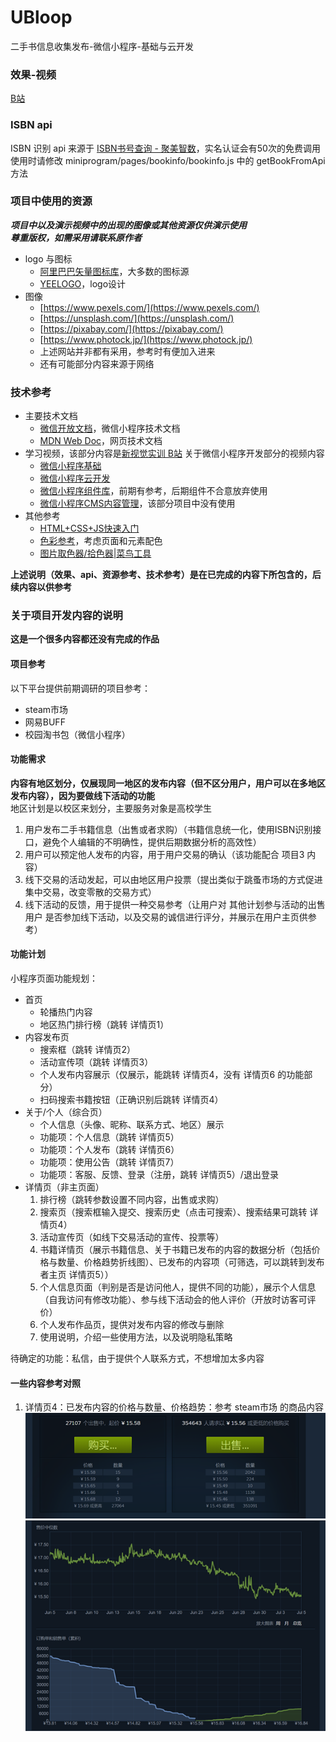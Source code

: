 # UBloop
二手书信息收集发布-微信小程序-基础与云开发

### 效果-视频

[B站](https://www.bilibili.com/video/BV1nu4y1v79s/)

### ISBN api

ISBN 识别 api 来源于 [ISBN书号查询 - 聚美智数](https://www.jumdata.com/product/code/isbn_query)，实名认证会有50次的免费调用
使用时请修改 miniprogram/pages/bookinfo/bookinfo.js 中的 getBookFromApi 方法

### 项目中使用的资源

***项目中以及演示视频中的出现的图像或其他资源仅供演示使用***  
***尊重版权，如需采用请联系原作者***  

- logo 与图标
  - [阿里巴巴矢量图标库](https://www.iconfont.cn/)，大多数的图标源  
  - [YEELOGO](https://www.qingnian8.com/)，logo设计  
- 图像  
  - [https://www.pexels.com/](https://www.pexels.com/)  
  - [https://unsplash.com/](https://unsplash.com/)  
  - [https://pixabay.com/](https://pixabay.com/)  
  - [https://www.photock.jp/](https://www.photock.jp/)  
  - 上述网站并非都有采用，参考时有便加入进来  
  - 还有可能部分内容来源于网络  

### 技术参考

- 主要技术文档  
  - [微信开放文档](https://developers.weixin.qq.com/miniprogram/dev/framework/)，微信小程序技术文档  
  - [MDN Web Doc](https://developer.mozilla.org/zh-CN/)，网页技术文档  
- 学习视频，该部分内容是[新视觉实训 B站](https://space.bilibili.com/505082994) 关于微信小程序开发部分的视频内容  
  - [微信小程序基础](https://www.bilibili.com/video/BV1WQ4y1T7D8)  
  - [微信小程序云开发](https://www.bilibili.com/video/BV12z4y1R77r)  
  - [微信小程序组件库](https://www.bilibili.com/video/BV18V411C7VV)，前期有参考，后期组件不合意放弃使用  
  - [微信小程序CMS内容管理](https://www.bilibili.com/video/BV1HA411N7eG)，该部分项目中没有使用  
- 其他参考  
  - [HTML+CSS+JS快速入门](https://blog.csdn.net/weixin_45953673/article/details/120040896)  
  - [色彩参考](https://blog.csdn.net/weixin_39417767/article/details/85003192)，考虑页面和元素配色  
  - [图片取色器/拾色器|菜鸟工具](https://c.runoob.com/front-end/6214/#90a4ae)


**上述说明（效果、api、资源参考、技术参考）是在已完成的内容下所包含的，后续内容以供参考**

### 关于项目开发内容的说明

**这是一个很多内容都还没有完成的作品**  

#### 项目参考

以下平台提供前期调研的项目参考：
- steam市场
- 网易BUFF
- 校园淘书包（微信小程序）

#### 功能需求

**内容有地区划分，仅展现同一地区的发布内容（但不区分用户，用户可以在多地区发布内容），因为要做线下活动的功能**  
地区计划是以校区来划分，主要服务对象是高校学生  
 
1. 用户发布二手书籍信息（出售或者求购）（书籍信息统一化，使用ISBN识别接口，避免个人编辑的不明确性，提供后期数据分析的高效性）
2. 用户可以预定他人发布的内容，用于用户交易的确认（该功能配合 项目3 内容）
3. 线下交易的活动发起，可以由地区用户投票（提出类似于跳蚤市场的方式促进集中交易，改变零散的交易方式）
4. 线下活动的反馈，用于提供一种交易参考（让用户对 其他计划参与活动的出售用户 是否参加线下活动，以及交易的诚信进行评分，并展示在用户主页供参考）

#### 功能计划

小程序页面功能规划：

- 首页
  - 轮播热门内容
  - 地区热门排行榜（跳转 详情页1）
- 内容发布页
  - 搜索框（跳转 详情页2）
  - 活动宣传项（跳转 详情页3）
  - 个人发布内容展示（仅展示，能跳转 详情页4，没有 详情页6 的功能部分）
  - 扫码搜索书籍按钮（正确识别后跳转 详情页4）
- 关于/个人（综合页）
  - 个人信息（头像、昵称、联系方式、地区）展示
  - 功能项：个人信息（跳转 详情页5）
  - 功能项：个人发布（跳转 详情页6）
  - 功能项：使用公告（跳转 详情页7）
  - 功能项：客服、反馈、登录（注册，跳转 详情页5）/退出登录
- 详情页（非主页面）
  1. 排行榜（跳转参数设置不同内容，出售或求购）
  2. 搜索页（搜索框输入提交、搜索历史（点击可搜索）、搜索结果可跳转 详情页4）
  3. 活动宣传页（如线下交易活动的宣传、投票等）
  4. 书籍详情页（展示书籍信息、关于书籍已发布的内容的数据分析（包括价格与数量、价格趋势折线图）、已发布的内容项（可筛选，可以跳转到发布者主页 详情页5））
  5. 个人信息页面（判别是否是访问他人，提供不同的功能），展示个人信息（自我访问有修改功能）、参与线下活动会的他人评价（开放时访客可评价）
  6. 个人发布作品页，提供对发布内容的修改与删除
  7. 使用说明，介绍一些使用方法，以及说明隐私策略

待确定的功能：私信，由于提供个人联系方式，不想增加太多内容
 
#### 一些内容参考对照

1. 详情页4：已发布内容的价格与数量、价格趋势：参考 steam市场 的商品内容
![steam市场样例1](./sample/images/steamMarket1.png)
![steam市场样例1](./sample/images/steamMarket2.png)
